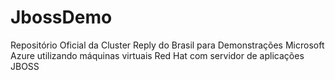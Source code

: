 # JbossDemo
Repositório Oficial da Cluster Reply do Brasil para Demonstrações Microsoft Azure utilizando máquinas virtuais Red Hat com servidor de aplicações JBOSS
